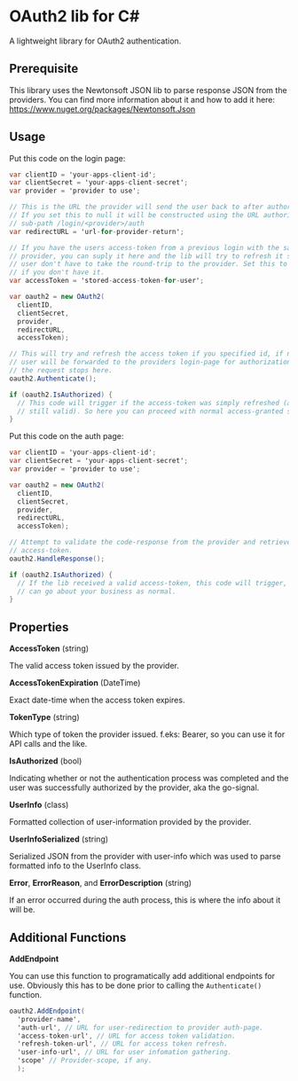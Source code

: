 # OAuth2 lib for C#

A lightweight library for OAuth2 authentication.

## Prerequisite

This library uses the Newtonsoft JSON lib to parse response JSON from the
providers. You can find more information about it and how to add it here:
https://www.nuget.org/packages/Newtonsoft.Json

## Usage

Put this code on the login page:

```csharp
var clientID = 'your-apps-client-id';
var clientSecret = 'your-apps-client-secret';
var provider = 'provider to use';

// This is the URL the provider will send the user back to after authorization.
// If you set this to null it will be constructed using the URL authority and
// sub-path /login/<provider>/auth
var redirectURL = 'url-for-provider-return';

// If you have the users access-token from a previous login with the same
// provider, you can suply it here and the lib will try to refresh it so the
// user don't have to take the round-trip to the provider. Set this to null
// if you don't have it.
var accessToken = 'stored-access-token-for-user';

var oauth2 = new OAuth2(
  clientID,
  clientSecret,
  provider,
  redirectURL,
  accessToken);

// This will try and refresh the access token if you specified id, if not, the
// user will be forwarded to the providers login-page for authorization and
// the request stops here.
oauth2.Authenticate();

if (oauth2.IsAuthorized) {
  // This code will trigger if the access-token was simply refreshed (and is
  // still valid). So here you can proceed with normal access-granted stuff.
}
```

Put this code on the auth page:

```csharp
var clientID = 'your-apps-client-id';
var clientSecret = 'your-apps-client-secret';
var provider = 'provider to use';

var oauth2 = new OAuth2(
  clientID,
  clientSecret,
  provider,
  redirectURL,
  accessToken);

// Attempt to validate the code-response from the provider and retrieve a valid
// access-token.
oauth2.HandleResponse();

if (oauth2.IsAuthorized) {
  // If the lib received a valid access-token, this code will trigger, and you
  // can go about your business as normal.
}
```

## Properties

**AccessToken** (string)

The valid access token issued by the provider.

**AccessTokenExpiration** (DateTime)

Exact date-time when the access token expires.

**TokenType** (string)

Which type of token the provider issued. f.eks: Bearer, so you can use it for
API calls and the like.

**IsAuthorized** (bool)

Indicating whether or not the authentication process was completed and the user
was successfully authorized by the provider, aka the go-signal.

**UserInfo** (class)

Formatted collection of user-information provided by the provider.

**UserInfoSerialized** (string)

Serialized JSON from the provider with user-info which was used to parse
formatted info to the UserInfo class.

**Error**, **ErrorReason**, and **ErrorDescription** (string)

If an error occurred during the auth process, this is where the info about it
will be.

## Additional Functions

**AddEndpoint**

You can use this function to programatically add additional endpoints for use.
Obviously this has to be done prior to calling the ```Authenticate()``` function.

```csharp
oauth2.AddEndpoint(
  'provider-name',
  'auth-url', // URL for user-redirection to provider auth-page.
  'access-token-url', // URL for access token validation.
  'refresh-token-url', // URL for access token refresh.
  'user-info-url', // URL for user infomation gathering.
  'scope' // Provider-scope, if any.
  );
```
